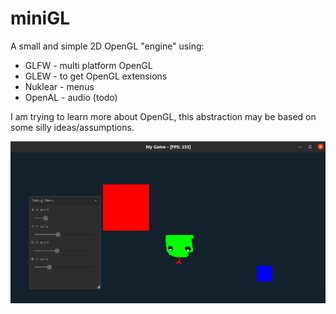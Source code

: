 # miniGL


A small and simple 2D OpenGL "engine" using: 
- GLFW - multi platform OpenGL
- GLEW - to get OpenGL extensions
- Nuklear - menus
- OpenAL - audio (todo)


I am trying to learn more about OpenGL, this abstraction may be based on some silly ideas/assumptions.


![alt text](assets/image.png)